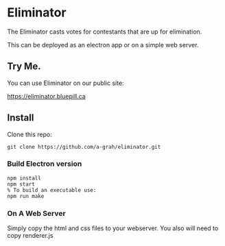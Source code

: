 # Eliminator

The Eliminator casts votes for contestants that are up for elimination.

This can be deployed as an electron app or on a simple web server.

## Try Me.

You can use Eliminator on our public site:  

https://eliminator.bluepill.ca


## Install

Clone this repo: 

    git clone https://github.com/a-grah/eliminator.git

### Build Electron version

    npm install
    npm start
    % To build an executable use:
    npm run make

### On A Web Server

Simply copy the html and css files to your webserver.  You also will need to copy renderer.js
